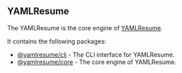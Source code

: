## YAMLResume

The YAMLResume is the core engine of [YAMLResume](https://yamlresume.dev).

It contains the following packages:

- [@yamlresume/cli](./packages/cli/README.md) - The CLI interface for YAMLResume.
- [@yamlresume/core](./packages/core/README.md) - The core engine of YAMLResume.
